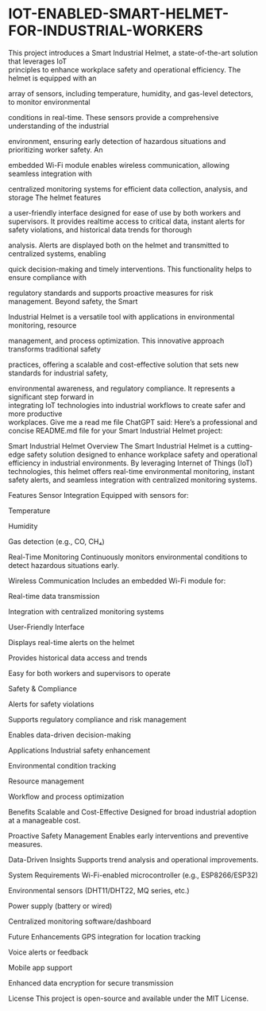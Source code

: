 # IOT-ENABLED-SMART-HELMET-FOR-INDUSTRIAL-WORKERS

This project introduces a Smart Industrial Helmet, a state-of-the-art solution that leverages IoT  
principles to enhance workplace safety and operational efficiency. The helmet is equipped with an 

array of sensors, including temperature, humidity, and gas-level detectors, to monitor environmental 

conditions in real-time. These sensors provide a comprehensive understanding of the industrial 

environment, ensuring early detection of hazardous situations and prioritizing worker safety. An 

embedded Wi-Fi module enables wireless communication, allowing seamless integration with 

centralized monitoring systems for efficient data collection, analysis, and storage The helmet features 

a user-friendly interface designed for ease of use by both workers and supervisors. It provides realtime access to critical data, instant alerts for safety violations, and historical data trends for thorough 

analysis. Alerts are displayed both on the helmet and transmitted to centralized systems, enabling 

quick decision-making and timely interventions. This functionality helps to ensure compliance with 

regulatory standards and supports proactive measures for risk management. Beyond safety, the Smart 

Industrial Helmet is a versatile tool with applications in environmental monitoring, resource 

management, and process optimization. This innovative approach transforms traditional safety 

practices, offering a scalable and cost-effective solution that sets new standards for industrial safety, 

environmental awareness, and regulatory compliance. It represents a significant step forward in  
integrating IoT technologies into industrial workflows to create safer and more productive  
workplaces.
Give me a read me file 
ChatGPT said:
Here’s a professional and concise README.md file for your Smart Industrial Helmet project:

Smart Industrial Helmet
Overview
The Smart Industrial Helmet is a cutting-edge safety solution designed to enhance workplace safety and operational efficiency in industrial environments. By leveraging Internet of Things (IoT) technologies, this helmet offers real-time environmental monitoring, instant safety alerts, and seamless integration with centralized monitoring systems.

Features
Sensor Integration
Equipped with sensors for:

Temperature

Humidity

Gas detection (e.g., CO, CH₄)

Real-Time Monitoring
Continuously monitors environmental conditions to detect hazardous situations early.

Wireless Communication
Includes an embedded Wi-Fi module for:

Real-time data transmission

Integration with centralized monitoring systems

User-Friendly Interface

Displays real-time alerts on the helmet

Provides historical data access and trends

Easy for both workers and supervisors to operate

Safety & Compliance

Alerts for safety violations

Supports regulatory compliance and risk management

Enables data-driven decision-making

Applications
Industrial safety enhancement

Environmental condition tracking

Resource management

Workflow and process optimization

Benefits
Scalable and Cost-Effective
Designed for broad industrial adoption at a manageable cost.

Proactive Safety Management
Enables early interventions and preventive measures.

Data-Driven Insights
Supports trend analysis and operational improvements.

System Requirements
Wi-Fi-enabled microcontroller (e.g., ESP8266/ESP32)

Environmental sensors (DHT11/DHT22, MQ series, etc.)

Power supply (battery or wired)

Centralized monitoring software/dashboard

Future Enhancements
GPS integration for location tracking

Voice alerts or feedback

Mobile app support

Enhanced data encryption for secure transmission

License
This project is open-source and available under the MIT License.
